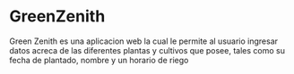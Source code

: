 # GreenZenith

Green Zenith es una aplicacion web la cual le permite al usuario ingresar datos acreca de las diferentes plantas y cultivos que posee, tales como su fecha de plantado, nombre y un horario de riego
